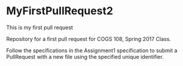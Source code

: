 # MyFirstPullRequest2

This is my first pull request

Repository for a first pull request for COGS 108, Spring 2017 Class.

Follow the specifications in the Assignment1 specification to submit a PullRequest with a new file using the specified unique identifier. 
